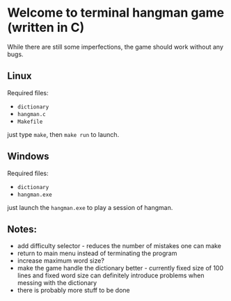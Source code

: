 # Welcome to terminal hangman game (written in C)

While there are still some imperfections, the game should work without any bugs.

## Linux
Required files:
* `dictionary`
* `hangman.c`
* `Makefile`

just type `make`, then `make run` to launch.

## Windows
Required files:
* `dictionary`
* `hangman.exe`
  
just launch the `hangman.exe` to play a session of hangman.

## Notes:
- add difficulty selector - reduces the number of mistakes one can make
- return to main menu instead of terminating the program
- increase maximum word size?
- make the game handle the dictionary better - currently fixed size of 100 lines and fixed word size can definitely introduce problems when messing with the dictionary
- there is probably more stuff to be done
